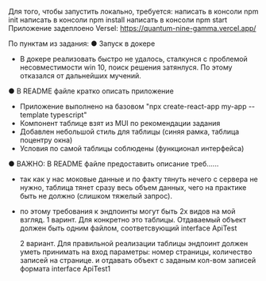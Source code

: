 Для того, чтобы запустить локально, требуется:
написать в консоли npm init 
написать в консоли npm install 
написать в консоли npm start
Приложение задеплоено Versel: https://quantum-nine-gamma.vercel.app/

По пунктам из задания:
● Запуск в докере
- В докере реализовать быстро не удалось, сталкунся с проблемой несовместимости win 10, поиск решения затянлуся. По этому отказался от дальнейших мучений.

● В README файле кратко описать приложение
- Приложение выполнено на базовом "npx create-react-app my-app --template typescript"
- Компонент таблице взят из MUI по рекомендации задания
- Добавлен небольшой стиль для таблицы (синяя рамка, таблица поцентру окна)
- Условия по самой таблицы соблюдены (функционал интерфейса)

● ВАЖНО: В README файле предоставить описание треб......
- так как у нас моковые данные и по факту тянуть нечего с сервера не нужно, таблица тянет сразу весь объем данных, чего на практике быть не должно (слишком тяжелый запрос).
- по этому требования к эндпоинты могут быть 2х видов на мой взгляд.
  1 варинт.
  Для конкретно это таблицы. Отдаваемый объект должен быть одним файлом, соответсвующий interface ApiTest

  2 вариант.
  Для правильной реализации таблицы эндпоинт должен уметь принимать на вход параметры:
  номер страницы, количество записей на странице. и отдавать объект с заданым кол-вом записей формата interface ApiTest1
